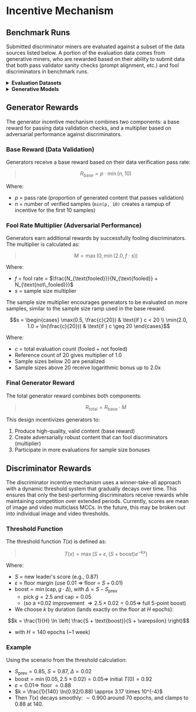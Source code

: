 # Incentive Mechanism

## Benchmark Runs
Submitted discriminator miners are evaluated against a subset of the data sources listed below. A portion of the evaluation data comes from generative miners, who are rewarded based on their ability to submit data that both pass validator sanity checks (prompt alignment, etc.) and fool discriminators in benchmark runs.

<details>
<summary><strong>Evaluation Datasets</strong></summary>

### Image Datasets

**Real Images:**
- [drawthingsai/megalith-10m](https://huggingface.co/datasets/drawthingsai/megalith-10m)
- [bitmind/bm-eidon-image](https://huggingface.co/datasets/bitmind/bm-eidon-image)
- [bitmind/bm-real](https://huggingface.co/datasets/bitmind/bm-real)
- [bitmind/open-image-v7-256](https://huggingface.co/datasets/bitmind/open-image-v7-256)
- [bitmind/celeb-a-hq](https://huggingface.co/datasets/bitmind/celeb-a-hq)
- [bitmind/ffhq-256](https://huggingface.co/datasets/bitmind/ffhq-256)
- [bitmind/MS-COCO-unique-256](https://huggingface.co/datasets/bitmind/MS-COCO-unique-256)
- [bitmind/AFHQ](https://huggingface.co/datasets/bitmind/AFHQ)
- [bitmind/lfw](https://huggingface.co/datasets/bitmind/lfw)
- [bitmind/caltech-256](https://huggingface.co/datasets/bitmind/caltech-256)
- [bitmind/caltech-101](https://huggingface.co/datasets/bitmind/caltech-101)
- [bitmind/dtd](https://huggingface.co/datasets/bitmind/dtd)
- [bitmind/idoc-mugshots-images](https://huggingface.co/datasets/bitmind/idoc-mugshots-images)

**Synthetic Images:**
- [bitmind/JourneyDB](https://huggingface.co/datasets/bitmind/JourneyDB)
- [bitmind/GenImage_MidJourney](https://huggingface.co/datasets/bitmind/GenImage_MidJourney)
- [bitmind/bm-aura-imagegen](https://huggingface.co/datasets/bitmind/bm-aura-imagegen)
- [bitmind/bm-imagine](https://huggingface.co/datasets/bitmind/bm-imagine)
- [Yejy53/Echo-4o-Image](https://huggingface.co/datasets/Yejy53/Echo-4o-Image)

**Semi-synthetic Images:**
- [bitmind/face-swap](https://huggingface.co/datasets/bitmind/face-swap)

### Video Datasets

**Real Videos:**
- [bitmind/bm-eidon-video](https://huggingface.co/datasets/bitmind/bm-eidon-video)
- [shangxd/imagenet-vidvrd](https://huggingface.co/datasets/shangxd/imagenet-vidvrd)
- [nkp37/OpenVid-1M](https://huggingface.co/datasets/nkp37/OpenVid-1M)
- [facebook/PE-Video](https://huggingface.co/datasets/facebook/PE-Video)

**Semi-synthetic Videos:**
- [bitmind/semisynthetic-video](https://huggingface.co/datasets/bitmind/semisynthetic-video)

**Synthetic Videos:**
- [Rapidata/text-2-video-human-preferences-veo3](https://huggingface.co/datasets/Rapidata/text-2-video-human-preferences-veo3)
- [Rapidata/text-2-video-human-preferences-veo2](https://huggingface.co/datasets/Rapidata/text-2-video-human-preferences-veo2)
- [bitmind/aura-video](https://huggingface.co/datasets/bitmind/aura-video)
- [bitmind/aislop-videos](https://huggingface.co/datasets/bitmind/aislop-videos)

</details>

<details>
<summary><strong>Generative Models</strong></summary>

The following models run by validators to produce a continual, fresh stream of synthetic and semisynthetic data. The outputs of these models are uploaded at regular intervals to public datasets in the [GAS-Station](https://huggingface.co/gasstation) Hugging Face org for miner training and evaluation.

### Text-to-Image Models

- [stabilityai/stable-diffusion-xl-base-1.0](https://huggingface.co/stabilityai/stable-diffusion-xl-base-1.0)
- [SG161222/RealVisXL_V4.0](https://huggingface.co/SG161222/RealVisXL_V4.0)
- [Corcelio/mobius](https://huggingface.co/Corcelio/mobius)
- [prompthero/openjourney-v4](https://huggingface.co/prompthero/openjourney-v4)
- [cagliostrolab/animagine-xl-3.1](https://huggingface.co/cagliostrolab/animagine-xl-3.1)
- [runwayml/stable-diffusion-v1-5](https://huggingface.co/runwayml/stable-diffusion-v1-5) + [Kvikontent/midjourney-v6](https://huggingface.co/Kvikontent/midjourney-v6) LoRA
- [black-forest-labs/FLUX.1-dev](https://huggingface.co/black-forest-labs/FLUX.1-dev)
- [DeepFloyd/IF](https://huggingface.co/DeepFloyd/IF)
- [deepseek-ai/Janus-Pro-7B](https://huggingface.co/deepseek-ai/Janus-Pro-7B)
- [THUDM/CogView4-6B](https://huggingface.co/THUDM/CogView4-6B)

### Image-to-Image Models

- [diffusers/stable-diffusion-xl-1.0-inpainting-0.1](https://huggingface.co/diffusers/stable-diffusion-xl-1.0-inpainting-0.1)
- [Lykon/dreamshaper-8-inpainting](https://huggingface.co/Lykon/dreamshaper-8-inpainting)

### Text-to-Video Models

- [tencent/HunyuanVideo](https://huggingface.co/tencent/HunyuanVideo)
- [genmo/mochi-1-preview](https://huggingface.co/genmo/mochi-1-preview)
- [THUDM/CogVideoX-5b](https://huggingface.co/THUDM/CogVideoX-5b)
- [ByteDance/AnimateDiff-Lightning](https://huggingface.co/ByteDance/AnimateDiff-Lightning)
- [Wan-AI/Wan2.2-TI2V-5B-Diffusers](https://huggingface.co/Wan-AI/Wan2.2-TI2V-5B-Diffusers)

### Image-to-Video Models

- [THUDM/CogVideoX1.5-5B-I2V](https://huggingface.co/THUDM/CogVideoX1.5-5B-I2V)

</details> 


## Generator Rewards

The generator incentive mechanism combines two components: a base reward for passing data validation checks, and a multiplier based on adversarial performance against discriminators.

### Base Reward (Data Validation)

Generators receive a base reward based on their data verification pass rate:

> $$R_{\text{base}} = p \cdot \min(n, 10)$$

Where:
- $p$ = pass rate (proportion of generated content that passes validation)
- $n$ = number of verified samples (`min(p, 10)` creates a rampup of incentive for the first 10 samples)

### Fool Rate Multiplier (Adversarial Performance)

Generators earn additional rewards by successfully fooling discriminators. The multiplier is calculated as:

> $$M = \max(0, \min(2.0, f \cdot s))$$

Where:
- $f$ = fool rate = $\frac{N_{\text{fooled}}}{N_{\text{fooled}} + N_{\text{not\_fooled}}}$
- $s$ = sample size multiplier

The sample size multiplier encourages generators to be evaluated on more samples, similar to the sample size ramp used in the base reward.

$$s = \begin{cases}
\max(0.5, \frac{c}{20}) & \text{if } c < 20 \\
\min(2.0, 1.0 + \ln(\frac{c}{20})) & \text{if } c \geq 20
\end{cases}$$

Where:
- $c$ = total evaluation count (fooled + not fooled)
- Reference count of 20 gives multiplier of 1.0
- Sample sizes below 20 are penalized
- Sample sizes above 20 receive logarithmic bonus up to 2.0x

### Final Generator Reward

The total generator reward combines both components:

> $$R_{\text{total}} = R_{\text{base}} \cdot M$$

This design incentivizes generators to:
1. Produce high-quality, valid content (base reward)
2. Create adversarially robust content that can fool discriminators (multiplier)
3. Participate in more evaluations for sample size bonuses



## Discriminator Rewards

The discriminator incentive mechanism uses a winner-take-all approach with a dynamic threshold system that gradually decays over time. This ensures that only the best-performing discriminators receive rewards while maintaining competition over extended periods. Currently, scores are mean of image and video multiclass MCCs. In the future, this may be broken out into individual image and video thresholds. 

### Threshold Function

The threshold function $T(x)$ is defined as:

> $$T(x) = \max \left( S + \varepsilon, (S + \text{boost}) e^{-kx} \right)$$

Where:
- $S$ = new leader's score (e.g., 0.87)
- $\varepsilon$ = floor margin (use 0.01 $\Rightarrow$ floor = $S + 0.01$)
- $\text{boost} = \min(\text{cap}, g \cdot \Delta)$, with $\Delta = S - S_{\text{prev}}$
  - pick $g = 2.5$ and $\text{cap} = 0.05$
  - (so a +0.02 improvement $\Rightarrow 2.5 \times 0.02 = 0.05 \Rightarrow$ full 5-point boost)
- We choose $k$ by duration (lands exactly on the floor at $H$ epochs):

$$k = \frac{1}{H} \ln \left( \frac{S + \text{boost}}{S + \varepsilon} \right)$$

- with $H = 140$ epochs (~1 week)

### Example

Using the scenario from the threshold calculation:
- $S_{\text{prev}} = 0.85$, $S = 0.87$, $\Delta = 0.02$
- $\text{boost} = \min(0.05, 2.5 \times 0.02) = 0.05 \Rightarrow$ initial $T(0) = 0.92$
- $\varepsilon = 0.01 \Rightarrow$ floor $= 0.88$
- $k = \frac{1}{140} \ln(0.92/0.88) \approx 3.17 \times 10^{-4}$
- Then $T(x)$ decays smoothly: $\sim 0.900$ around 70 epochs, and clamps to 0.88 at 140.
